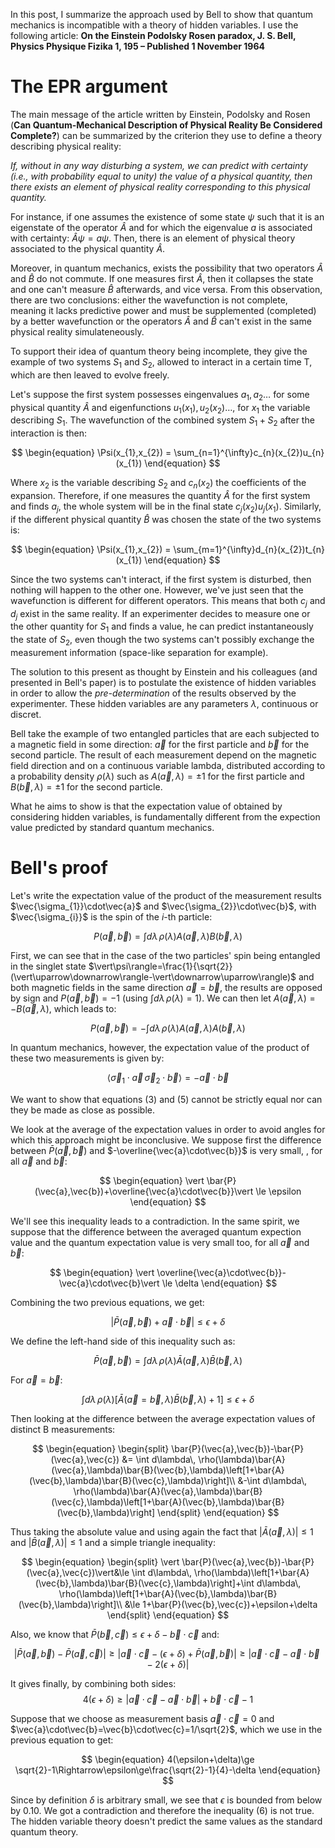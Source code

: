 In this post, I summarize the approach used by Bell to show that quantum mechanics is incompatible with a theory of hidden variables. I use the following article: **On the Einstein Podolsky Rosen paradox, J. S. Bell, Physics Physique Fizika 1, 195 – Published 1 November 1964**

# The EPR argument

The main message of the article written by Einstein, Podolsky and Rosen (**Can Quantum-Mechanical Description of Physical Reality Be Considered Complete?**) can be summarized by the criterion they use to define a theory describing physical reality:

_If, without in any way disturbing a system, we can predict with certainty (i.e., with probability equal to unity) the value of a physical quantity, then there exists an element of physical reality corresponding to this physical quantity._ 

For instance, if one assumes the existence of some state $\psi$ such that it is an eigenstate of the operator $\hat{A}$ and for which the eigenvalue $a$ is associated with certainty: $\hat{A}\psi = a\psi$. Then, there is an element of physical theory associated to the physical quantity $\hat{A}$.

Moreover, in quantum mechanics, exists the possibility that two operators $\hat{A}$ and $\hat{B}$ do not commute. If one measures first $\hat{A}$, then it collapses the state and one can't measure $\hat{B}$ afterwards, and vice versa. From this observation, there are two conclusions: either the wavefunction is not complete, meaning it lacks predictive power and must be supplemented (completed) by a better wavefunction or the operators $\hat{A}$ and $\hat{B}$ can't exist in the same physical reality simulateneously.

To support their idea of quantum theory being incomplete, they give the example of two systems $S_{1}$ and $S_{2}$, allowed to interact in a certain time T, which are then leaved to evolve freely. 

Let's suppose the first system possesses eingenvalues $a_{1},a_{2}\dots$ for some physical quantity $\hat{A}$ and eigenfunctions $u_{1}(x_{1}),u_{2}(x_{2})\dots$, for $x_{1}$ the variable describing $S_{1}$. The wavefunction of the combined system $S_{1}+S_{2}$ after the interaction is then:

$$
\begin{equation}
\Psi(x_{1},x_{2}) = \sum_{n=1}^{\infty}c_{n}(x_{2})u_{n}(x_{1})
\end{equation}
$$

Where $x_{2}$ is the variable describing $S_{2}$ and $c_{n}(x_{2})$ the coefficients of the expansion. Therefore, if one measures the quantity $\hat{A}$ for the first system and finds $a_{j}$, the whole system will be in the final state $c_{j}(x_{2})u_{j}(x_{1})$. Similarly, if the different physical quantity $\hat{B}$ was chosen the state of the two systems is:

$$
\begin{equation}
\Psi(x_{1},x_{2}) = \sum_{m=1}^{\infty}d_{n}(x_{2})t_{n}(x_{1})
\end{equation}
$$

Since the two systems can't interact, if the first system is disturbed, then nothing will happen to the other one. However, we've just seen that the wavefunction is different for different operators. This means that both $c_{j}$ and $d_{j}$ exist in the same reality. If an experimenter decides to measure one or the other quantity for $S_{1}$ and finds a value, he can predict instantaneously the state of $S_{2}$, even though the two systems can't possibly exchange the measurement information (space-like separation for example).

The solution to this present as thought by Einstein and his colleagues (and presented in Bell's paper) is to postulate the existence of hidden variables in order to allow the _pre-determination_ of the results observed by the experimenter. These hidden variables are any parameters $\lambda$, continuous or discret. 

Bell take the example of two entangled particles that are each subjected to a magnetic field in some direction: $\vec{a}$ for the first particle and $\vec{b}$ for the second particle. The result of each measurement depend on the magnetic field direction and on a continuous variable lambda, distributed according to a probability density $\rho(\lambda)$ such as $A(\vec{a},\lambda) = \pm 1$ for the first particle and $B(\vec{b},\lambda)=\pm 1$ for the second particle.

What he aims to show is that the expectation value of obtained by considering hidden variables, is fundamentally different from the expection value predicted by standard quantum mechanics.


# Bell's proof

Let's write the expectation value of the product of the measurement results $\vec{\sigma_{1}}\cdot\vec{a}$ and $\vec{\sigma_{2}}\cdot\vec{b}$, with $\vec{\sigma_{i}}$ is the spin of the $i$-th particle:

$$
\begin{equation}
P(\vec{a},\vec{b}) = \int d\lambda\, \rho(\lambda)A(\vec{a},\lambda)B(\vec{b},\lambda)
\end{equation}
$$

First, we can see that in the case of the two particles' spin being entangled in the singlet state $\vert\psi\rangle=\frac{1}{\sqrt{2}}(\vert\uparrow\downarrow\rangle-\vert\downarrow\uparrow\rangle)$ and both magnetic fields in the same direction $\vec{a} = \vec{b}$, the results are opposed by sign and $P(\vec{a},\vec{b}) = -1$ (using $\int d\lambda\, \rho(\lambda)=1$). We can then let $A(\vec{a},\lambda) = -B(\vec{a},\lambda)$, which leads to:

$$
\begin{equation}
P(\vec{a},\vec{b}) = -\int d\lambda\, \rho(\lambda)A(\vec{a},\lambda)A(\vec{b},\lambda)
\end{equation}
$$

In quantum mechanics, however, the expectation value of the product of these two measurements is given by:

$$
\begin{equation}
\langle \vec{\sigma}_{1}\cdot\vec{a}\,\vec{\sigma}_{2}\cdot\vec{b}\rangle = -\vec{a}\cdot\vec{b}
\end{equation}
$$

We want to show that equations (3) and (5) cannot be strictly equal nor can they be made as close as possible.

We look at the average of the expectation values in order to avoid angles for which this approach might be inconclusive. We suppose first the difference between $\bar{P}(\vec{a},\vec{b})$ and $-\overline{\vec{a}\cdot\vec{b}}$ is very small, , for all $\vec{a}$ and $\vec{b}$:
<!---
We can also take the difference between the expectation values of $B$ measurement in different bases:

$$
\begin{equation}
\begin{split}
P(\vec{a},\vec{b})-P(\vec{a},\vec{c}) &= -\int d\lambda\, \rho(\lambda)\left[A(\vec{a},\lambda)A(\vec{b},\lambda)-A(\vec{a},\lambda)A(\vec{c},\lambda)\right]\\
&= -\int d\lambda\, \rho(\lambda)A(\vec{a},\lambda)A(\vec{b},\lambda)\left[A(\vec{b},\lambda)A(\vec{c},\lambda)-1\right]
\end{split}
\end{equation}
$$

The second line was found using $A(\vec{b},\lambda)A(\vec{b},\lambda) = +1$. Taking the absolute value and keeping in mind that $\vert A(\vec{a},\lambda)A(\vec{b},\lambda)\vert \le 1$, we get:

$$
\begin{equation}
\vert P(\vec{a},\vec{b})-P(\vec{a},\vec{c})\vert \le \int d\lambda\, \rho(\lambda)\left[1-A(\vec{b},\lambda)A(\vec{c},\lambda)\right] = 1-P(\vec{b},\vec{c})
\end{equation}
$$
--->


$$
\begin{equation}
\vert \bar{P}(\vec{a},\vec{b})+\overline{\vec{a}\cdot\vec{b}}\vert \le \epsilon
\end{equation}
$$

We'll see this inequality leads to a contradiction.
In the same spirit, we suppose that the difference between the averaged quantum expection value and the quantum expectation value is very small too, for all $\vec{a}$ and $\vec{b}$:

$$
\begin{equation}
\vert \overline{\vec{a}\cdot\vec{b}}-\vec{a}\cdot\vec{b}\vert \le \delta
\end{equation}
$$


Combining the two previous equations, we get:

$$
\begin{equation}
\vert \bar{P}(\vec{a},\vec{b})+\vec{a}\cdot\vec{b}\vert \le \epsilon+\delta
\end{equation}
$$

We define the left-hand side of this inequality such as:

$$
\begin{equation}
\bar{P}(\vec{a},\vec{b}) = \int d\lambda\, \rho(\lambda)\bar{A}(\vec{a},\lambda)\bar{B}(\vec{b},\lambda)
\end{equation}
$$

For $\vec{a} = \vec{b}$:

$$
\begin{equation}
\int d\lambda\, \rho(\lambda)\left[\bar{A}(\vec{a}=\vec{b},\lambda)\bar{B}(\vec{b},\lambda)+1\right]\le \epsilon+\delta
\end{equation}
$$

Then looking at the difference between the average expectation values of distinct B measurements:

$$
\begin{equation}
\begin{split}
\bar{P}(\vec{a},\vec{b})-\bar{P}(\vec{a},\vec{c}) &= \int d\lambda\, \rho(\lambda)\bar{A}(\vec{a},\lambda)\bar{B}(\vec{b},\lambda)\left[1+\bar{A}(\vec{b},\lambda)\bar{B}(\vec{c},\lambda)\right]\\
&-\int d\lambda\, \rho(\lambda)\bar{A}(\vec{a},\lambda)\bar{B}(\vec{c},\lambda)\left[1+\bar{A}(\vec{b},\lambda)\bar{B}(\vec{b},\lambda)\right]
\end{split}
\end{equation}
$$

Thus taking the absolute value and using again the fact that $\vert \bar{A}(\vec{a},\lambda)\vert\le 1$ and $\vert \bar{B}(\vec{a},\lambda)\vert\le 1$ and a simple triangle inequality:

$$
\begin{equation}
\begin{split}
\vert \bar{P}(\vec{a},\vec{b})-\bar{P}(\vec{a},\vec{c})\vert&\le \int d\lambda\, \rho(\lambda)\left[1+\bar{A}(\vec{b},\lambda)\bar{B}(\vec{c},\lambda)\right]+\int d\lambda\, \rho(\lambda)\left[1+\bar{A}(\vec{b},\lambda)\bar{B}(\vec{b},\lambda)\right]\\
&\le 1+\bar{P}(\vec{b},\vec{c})+\epsilon+\delta
\end{split}
\end{equation}
$$

Also, we know that $\bar{P}(\vec{b},\vec{c})\le \epsilon+\delta-\vec{b}\cdot\vec{c}$ and:

$$
\begin{equation}
\vert \bar{P}(\vec{a},\vec{b})-\bar{P}(\vec{a},\vec{c})\vert\ge\vert\vec{a}\cdot\vec{c}-(\epsilon+\delta)+\bar{P}(\vec{a},\vec{b})\vert\ge\vert\vec{a}\cdot\vec{c}-\vec{a}\cdot\vec{b}-2(\epsilon+\delta)\vert
\end{equation}
$$

It gives finally, by combining both sides:
$$
\begin{equation}
4(\epsilon+\delta)\ge \vert\vec{a}\cdot\vec{c}-\vec{a}\cdot\vec{b}\vert+\vec{b}\cdot\vec{c}-1
\end{equation}
$$

Suppose that we choose as measurement basis $\vec{a}\cdot\vec{c}=0$ and $\vec{a}\cdot\vec{b}=\vec{b}\cdot\vec{c}=1/\sqrt{2}$, which we use in the previous equation to get:

$$
\begin{equation}
4(\epsilon+\delta)\ge \sqrt{2}-1\Rightarrow\epsilon\ge\frac{\sqrt{2}-1}{4}-\delta
\end{equation}
$$

Since by definition $\delta$ is arbitrary small, we see that $\epsilon$ is bounded from below by $0.10$. We got a contradiction and therefore the inequality (6) is not true. The hidden variable theory doesn't predict the same values as the standard quantum theory.